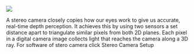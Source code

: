 ![](https://raw.githubusercontent.com/robolaunch/cloudy/docs/docs/images/realsensed435i.jpg)

A stereo camera closely copies how our eyes work to give us accurate, real-time depth perception. It achieves this by using two sensors a set distance apart to triangulate similar pixels from both 2D planes. Each pixel in a digital camera image collects light that reaches the camera along a 3D ray.
For software of stero camera click <a>Stereo Camera Setup</a>